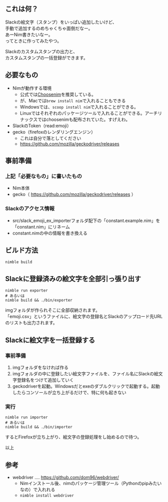 ## これは何？

Slackの絵文字（スタンプ）をいっぱい追加したいけど、  
手動で追加するのめちゃくちゃ面倒だなー。  
あーNim書きたいなー。  
ってときに作ってみたやつ。

Slackのカスタムスタンプの出力と、  
カスタムスタンプの一括登録ができます。


## 必要なもの

- Nimが動作する環境
    - 公式では[Choosenim](https://github.com/dom96/choosenim/releases)を推奨している。
    - が、Macでは`brew install nim`で入れることもできる
    - Windowsでは、`scoop install nim`で入れることができる。
    - Linuxではそれぞれのパッケージツールで入れることができる。アーチリナックスではchoosenimも配布されていた。すげえわ。
- SlackのToken（read:emoji）
- gecko（firefoxのレンダリングエンジン）
    - これは自分で落としてください
    - https://github.com/mozilla/geckodriver/releases


## 事前準備

### 上記「必要なもの」に書いたもの

- Nim本体
- gecko（ https://github.com/mozilla/geckodriver/releases ）


### Slackのアクセス情報

- src/slack_emoji_ex_importerフォルダ配下の「constant.example.nim」を「constant.nim」にリネーム
- constant.nimの中の情報を書き換える

## ビルド方法

```
nimble build
```

## Slackに登録済みの絵文字を全部引っ張り出す

```
nimble run exporter
# あるいは
nimble build && ./bin/exporter
```

imgフォルダが作られそこに全部収納されます。  
「emoji.csv」というファイルに、絵文字の登録名とSlackのアップロード先URLのリストも出力されます。


## Slackに絵文字を一括登録する

### 事前準備

1. imgフォルダをなければ作る
1. imgフォルダの中に登録したい絵文字ファイルを、ファイル名にSlackの絵文字登録名をつけて追加していく
1. geckodriverを起動。Windowsだとexeのダブルクリックで起動する。起動したらコンソールが立ち上がるだけで、特に何も起きない


### 実行

```
nimble run importer
# あるいは
nimble build && ./bin/importer
```

するとFirefoxが立ち上がり、絵文字の登録処理をし始めるので待つ。

以上

## 参考

- webdriver .... https://github.com/dom96/webdriver/
    - Nimインストール後、nimのパッケージ管理ツール（Pythonのpipみたいなの）で入れれる
    - `nimble install webdriver`
